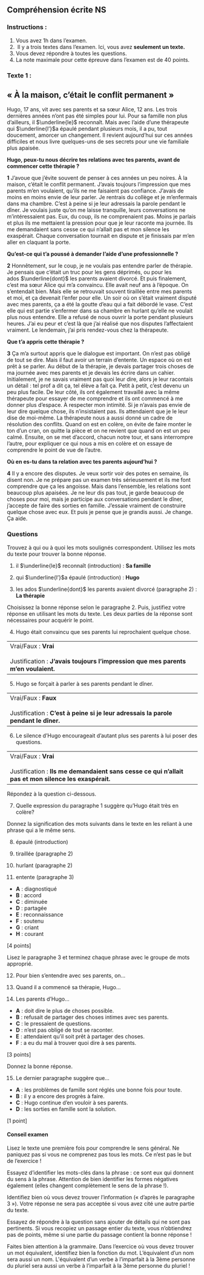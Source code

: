 
## **Compréhension écrite NS**

### **Instructions :**

1. Vous avez 1h dans l’examen.
2.  Il y a trois textes dans l’examen. Ici, vous avez **seulement un texte.**
3. Vous devez répondre à toutes les questions.
4. La note maximale pour cette épreuve dans l’examen est de 40 points.

### **Texte 1 :** 

## **« À la maison, c’était le conflit permanent »**

Hugo, 17 ans, vit avec ses parents et sa sœur Alice, 12 ans. Les trois dernières années n’ont pas été simples pour lui. Pour sa famille non plus d’ailleurs, il $\underline{le}$ reconnaît. Mais avec l’aide d’une thérapeute qui $\underline{l’}$a épaulé pendant plusieurs mois, il a pu, tout doucement, amorcer un changement. Il revient aujourd’hui sur ces années difficiles et nous livre quelques-uns de ses secrets pour une vie familiale plus apaisée.

**Hugo, peux-tu nous décrire tes relations avec tes parents, avant de commencer cette thérapie ?**

**1** J’avoue que j’évite souvent de penser à ces années un peu noires. À la maison, c’était le conflit permanent. J’avais toujours l’impression que mes parents m’en voulaient, qu’ils ne me faisaient pas confiance. J’avais de moins en moins envie de leur parler. Je rentrais du collège et je m’enfermais dans ma chambre. C’est à peine si je leur adressais la parole pendant le dîner. Je voulais juste qu’on me laisse tranquille, leurs conversations ne m’intéressaient pas. Eux, du coup, ils ne comprenaient pas. Moins je parlais et plus ils me mettaient la pression pour que je leur raconte ma journée. Ils me demandaient sans cesse ce qui n’allait pas et mon silence les exaspérait. Chaque conversation tournait en dispute et je finissais par m’en aller en claquant la porte.

**Qu’est-ce qui t’a poussé à demander l’aide d’une professionnelle ?**

**2** Honnêtement, sur le coup, je ne voulais pas entendre parler de thérapie. Je pensais que c’était un truc pour les gens déprimés, ou pour les ados $\underline{dont}$ les parents avaient divorcé. Et puis finalement, c’est ma sœur Alice qui m’a convaincu. Elle avait neuf ans à l’époque. On s’entendait bien. Mais elle se retrouvait souvent tiraillée entre mes parents et moi, et ça devenait l’enfer pour elle. Un soir où on s’était vraiment disputé avec mes parents, ça a été la goutte d’eau qui a fait débordé le vase. C’est elle qui est partie s’enfermer dans sa chambre en hurlant qu’elle ne voulait plus nous entendre. Elle a refusé de nous ouvrir la porte pendant plusieurs heures. J’ai eu peur et c’est là que j’ai réalisé que nos disputes l’affectaient vraiment. Le lendemain, j’ai pris rendez-vous chez la thérapeute.

**Que t’a appris cette thérapie ?**

**3** Ça m’a surtout appris que le dialogue est important. On n’est pas obligé de tout se dire. Mais il faut avoir un terrain d’entente. Un espace où on est prêt à se parler. Au début de la thérapie, je devais partager trois choses de ma journée avec mes parents et je devais les écrire dans un cahier. Initialement, je ne savais vraiment pas quoi leur dire, alors je leur racontais un détail : tel prof a dit ça, tel élève a fait ça. Petit à petit, c’est devenu un peu plus facile. De leur côté, ils ont également travaillé avec la même thérapeute pour essayer de me comprendre et ils ont commencé à me donner plus d’espace. À respecter mon intimité. Si je n’avais pas envie de leur dire quelque chose, ils n’insistaient pas. Ils attendaient que je le leur dise de moi-même. La thérapeute nous a aussi donné un cadre de résolution des conflits. Quand on est en colère, on évite de faire monter le ton d’un cran, on quitte la pièce et on ne revient que quand on est un peu calmé. Ensuite, on se met d’accord, chacun notre tour, et sans interrompre l’autre, pour expliquer ce qui nous a mis en colère et on essaye de comprendre le point de vue de l’autre.

**Où en es-tu dans ta relation avec tes parents aujourd’hui ?**

**4** Il y a encore des disputes. Je veux sortir voir des potes en semaine, ils disent non. Je ne prépare pas un examen très sérieusement et ils me font comprendre que ça les angoisse. Mais dans l’ensemble, les relations sont beaucoup plus apaisées. Je ne leur dis pas tout, je garde beaucoup de choses pour moi, mais je participe aux conversations pendant le dîner, j’accepte de faire des sorties en famille. J’essaie vraiment de construire quelque chose avec eux. Et puis je pense que je grandis aussi. Je change. Ça aide.

### Questions

Trouvez à qui ou à quoi les mots soulignés correspondent. Utilisez les mots du texte pour trouver la bonne réponse.

1. il $\underline{le}$ reconnaît (introduction) : **Sa famille**

2. qui $\underline{l’}$a épaulé (introduction) : **Hugo**

3. les ados $\underline{dont}$ les parents avaient divorcé (paragraphe 2) : **La thérapie**

Choisissez la bonne réponse selon le paragraphe 2. Puis, justifiez votre réponse en utilisant les mots du texte. Les deux parties de la réponse sont nécessaires pour acquérir le point.

4. Hugo était convaincu que ses parents lui reprochaient quelque chose.

|   |
|---|
|Vrai/Faux : **Vrai**<br><br>Justification : **J’avais toujours l’impression que mes parents m’en voulaient.**  |

5. Hugo se forçait à parler à ses parents pendant le dîner.

|   |
|---|
|Vrai/Faux : **Faux**<br><br>Justification : **C’est à peine si je leur adressais la parole pendant le dîner.** |


6. Le silence d’Hugo encourageait d’autant plus ses parents à lui poser des questions.

|   |
|---|
|Vrai/Faux : **Vrai**<br><br>Justification : **Ils me demandaient sans cesse ce qui n’allait pas et mon silence les exaspérait.** |

Répondez à la question ci-dessous.

7. Quelle expression du paragraphe 1 suggère qu’Hugo était très en colère?

Donnez la signification des mots suivants dans le texte en les reliant à une phrase qui a le même sens.

8. épaulé (introduction)

9. tiraillée (paragraphe 2)

10. hurlant (paragraphe 2)

11. entente (paragraphe 3)

- **A** : diagnostiqué
- **B** : accord
- **C** : diminuée
- **D** : partagée
- **E** : reconnaissance
- **F** : soutenu
- **G** : criant
- **H** : courant

[4 points]

Lisez le paragraphe 3 et terminez chaque phrase avec le groupe de mots approprié.

12. Pour bien s’entendre avec ses parents, on…

13. Quand il a commencé sa thérapie, Hugo…

14. Les parents d’Hugo…

- **A** : doit dire le plus de choses possible.
- **B** : refusait de partager des choses intimes avec ses parents.
- **C** : le pressaient de questions.
- **D** : n’est pas obligé de tout se raconter.
- **E** : attendaient qu’il soit prêt à partager des choses.
- **F** : a eu du mal à trouver quoi dire à ses parents.

[3 points]

Donnez la bonne réponse.

15. Le dernier paragraphe suggère que…

- **A** : les problèmes de famille sont réglés une bonne fois pour toute.
- **B** : il y a encore des progrès à faire.
- **C** : Hugo continue d’en vouloir à ses parents.
- **D** : les sorties en famille sont la solution.

[1 point]

#### Conseil examen

Lisez le texte une première fois pour comprendre le sens général. Ne paniquez pas si vous ne comprenez pas tous les mots. Ce n’est pas le but de l’exercice !

Essayez d’identifier les mots-clés dans la phrase : ce sont eux qui donnent du sens à la phrase. Attention de bien identifier les formes négatives également (elles changent complètement le sens de la phrase !).

Identifiez bien où vous devez trouver l’information (« d’après le paragraphe 3 »). Votre réponse ne sera pas acceptée si vous avez cité une autre partie du texte.

Essayez de répondre à la question sans ajouter de détails qui ne sont pas pertinents. Si vous recopiez un passage entier du texte, vous n’obtiendrez pas de points, même si une partie du passage contient la bonne réponse !

Faites bien attention à la grammaire. Dans l’exercice où vous devez trouver un mot équivalent, identifiez bien la fonction du mot. L’équivalent d’un nom sera aussi un nom. L'équivalent d’un verbe à l’imparfait à la 3ème personne du pluriel sera aussi un verbe à l’imparfait à la 3ème personne du pluriel !